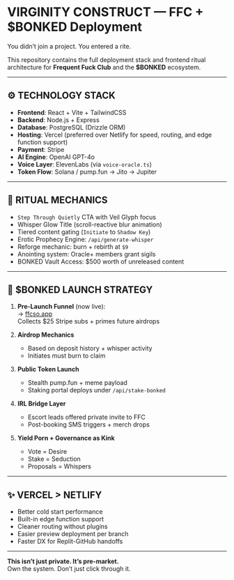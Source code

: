 
# VIRGINITY CONSTRUCT — FFC + $BONKED Deployment

You didn’t join a project. You entered a rite.

This repository contains the full deployment stack and frontend ritual architecture for **Frequent Fuck Club** and the **$BONKED** ecosystem.

---

## ⚙️ TECHNOLOGY STACK

- **Frontend**: React + Vite + TailwindCSS
- **Backend**: Node.js + Express
- **Database**: PostgreSQL (Drizzle ORM)
- **Hosting**: Vercel (preferred over Netlify for speed, routing, and edge function support)
- **Payment**: Stripe
- **AI Engine**: OpenAI GPT-4o
- **Voice Layer**: ElevenLabs (via `voice-oracle.ts`)
- **Token Flow**: Solana / pump.fun → Jito → Jupiter

---

## 🔮 RITUAL MECHANICS

- `Step Through Quietly` CTA with Veil Glyph focus
- Whisper Glow Title (scroll-reactive blur animation)
- Tiered content gating (`Initiate` to `Shadow Key`)
- Erotic Prophecy Engine: `/api/generate-whisper`
- Reforge mechanic: burn + rebirth at `$9`
- Anointing system: Oracle+ members grant sigils
- BONKED Vault Access: $500 worth of unreleased content

---

## 🪬 $BONKED LAUNCH STRATEGY

1. **Pre-Launch Funnel** (now live):  
   → [ffcso.app](https://ffcso.app)  
   Collects $25 Stripe subs + primes future airdrops

2. **Airdrop Mechanics**  
   - Based on deposit history + whisper activity
   - Initiates must burn to claim

3. **Public Token Launch**  
   - Stealth pump.fun + meme payload  
   - Staking portal deploys under `/api/stake-bonked`

4. **IRL Bridge Layer**  
   - Escort leads offered private invite to FFC  
   - Post-booking SMS triggers + merch drops

5. **Yield Porn + Governance as Kink**  
   - Vote = Desire  
   - Stake = Seduction  
   - Proposals = Whispers

---

## ✨ VERCEL > NETLIFY

- Better cold start performance  
- Built-in edge function support  
- Cleaner routing without plugins  
- Easier preview deployment per branch  
- Faster DX for Replit-GitHub handoffs

---

**This isn’t just private. It’s pre-market.**  
Own the system. Don’t just click through it.

